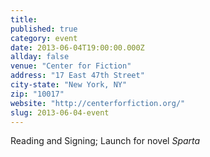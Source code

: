 ```yaml
---
title:
published: true
category: event
date: 2013-06-04T19:00:00.000Z
allday: false
venue: "Center for Fiction"
address: "17 East 47th Street"
city-state: "New York, NY"
zip: "10017"
website: "http://centerforfiction.org/"
slug: 2013-06-04-event
---
```

Reading and Signing; Launch for novel _Sparta_
